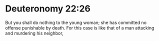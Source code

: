 # Deuteronomy 22:26

But you shall do nothing to the young woman; she has committed no offense punishable by death. For this case is like that of a man attacking and murdering his neighbor,

